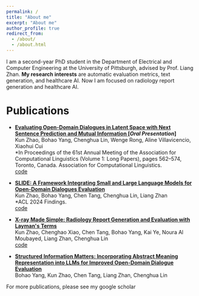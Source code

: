```yaml
---
permalink: /
title: "About me"
excerpt: "About me"
author_profile: true
redirect_from: 
  - /about/
  - /about.html
---
```


I am a second-year PhD student in the Department of Electrical and Computer Engineering at the University of Pittsburgh, advised by Prof. Liang Zhan. **My research interests** are automatic evaluation metrics, text generation, and healthcare AI. Now I am focused on radiology report generation and healthcare AI.

Publications
======

- **[Evaluating Open-Domain Dialogues in Latent Space with Next Sentence Prediction and Mutual Information ](https://aclanthology.org/2023.acl-long.33/) [*Oral Presentation*]**  
  Kun Zhao, Bohao Yang, Chenghua Lin, Wenge Rong, Aline Villavicencio, Xiaohui Cui  
  *In Proceedings of the 61st Annual Meeting of the Association for Computational Linguistics (Volume 1: Long Papers), pages 562–574, Toronto, Canada. Association for Computational Linguistics.  
  [code](https://github.com/hegehongcha/CMN-ACL2023)

- **[SLIDE: A Framework Integrating Small and Large Language Models for Open-Domain Dialogues Evaluation](https://arxiv.org/abs/2405.15924)**  
  Kun Zhao, Bohao Yang, Chen Tang, Chenghua Lin, Liang Zhan  
  *ACL 2024 Findings.  
  [code](https://github.com/hegehongcha/SLIDE-ACL2024)

- **[X-ray Made Simple: Radiology Report Generation and Evaluation with Layman's Terms](https://arxiv.org/abs/2406.17911)**  
  Kun Zhao, Chenghao Xiao, Chen Tang, Bohao Yang, Kai Ye, Noura Al Moubayed, Liang Zhan, Chenghua Lin    
  [code](https://github.com/hegehongcha/LaymanRRG)

- **[Structured Information Matters: Incorporating Abstract Meaning Representation into LLMs for Improved Open-Domain Dialogue Evaluation](https://arxiv.org/abs/2404.01129)**  
  Bohao Yang, Kun Zhao, Chen Tang, Liang Zhan, Chenghua Lin  

For more publications, please see my google scholar


